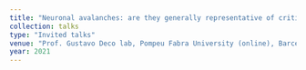 ```yaml
---
title: "Neuronal avalanches: are they generally representative of critical brain dynamics?"
collection: talks
type: "Invited talks"
venue: "Prof. Gustavo Deco lab, Pompeu Fabra University (online), Barcelona, Spain"
year: 2021
---
```

